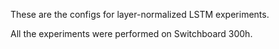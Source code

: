 These are the configs for layer-normalized LSTM experiments.

All the experiments were performed on Switchboard 300h.
